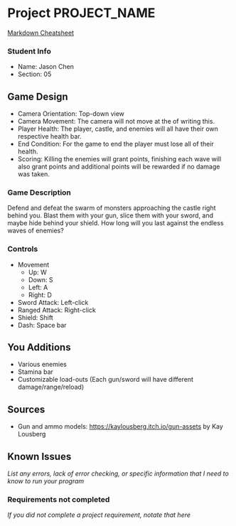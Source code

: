 # Project PROJECT_NAME

[Markdown Cheatsheet](https://github.com/adam-p/markdown-here/wiki/Markdown-Here-Cheatsheet)

### Student Info

-   Name: Jason Chen
-   Section: 05

## Game Design

-   Camera Orientation: Top-down view
-   Camera Movement: The camera will not move at the of writing this.
-   Player Health: The player, castle, and enemies will all have their own respective health bar.
-   End Condition: For the game to end the player must lose all of their health.
-   Scoring: Killing the enemies will grant points, finishing each wave will also grant points and additional points will be rewarded if no damage was taken.

### Game Description

Defend and defeat the swarm of monsters approaching the castle right behind you. Blast them with your gun, slice them with your sword, and maybe hide behind your shield. How long will you last against the endless waves of enemies?

### Controls

-   Movement
    -   Up: W
    -   Down: S
    -   Left: A
    -   Right: D
-   Sword Attack: Left-click
-   Ranged Attack: Right-click
-   Shield: Shift
-   Dash: Space bar

## You Additions

- Various enemies
- Stamina bar
- Customizable load-outs (Each gun/sword will have different damage/range/reload)

## Sources

-   Gun and ammo models: https://kaylousberg.itch.io/gun-assets by Kay Lousberg

## Known Issues

_List any errors, lack of error checking, or specific information that I need to know to run your program_

### Requirements not completed

_If you did not complete a project requirement, notate that here_

